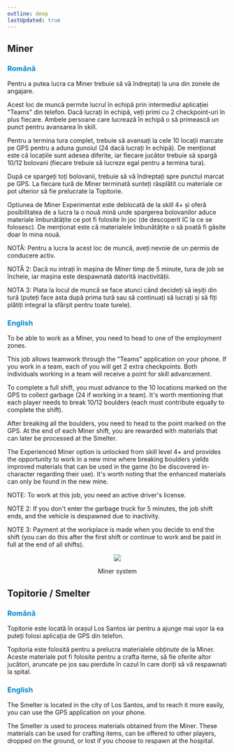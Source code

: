 ```yaml
---
outline: deep
lastUpdated: true
---
```


## Miner

### <span style="color: #0088CC">Română</span>

Pentru a putea lucra ca Miner trebuie să vă îndreptați la una din zonele de angajare.

Acest loc de muncă permite lucrul în echipă prin intermediul aplicației "Teams" din telefon. Dacă lucrați în echipă, veți primi cu 2 checkpoint-uri în plus fiecare. Ambele persoane care lucrează în echipă o să primească un punct pentru avansarea în skill.

Pentru a termina tura complet, trebuie să avansați la cele 10 locații marcate pe GPS pentru a aduna gunoiul (24 dacă lucrați în echipă). De menționat este că locațiile sunt adesea diferite, iar fiecare jucător trebuie să spargă 10/12 bolovani (fiecare trebuie să lucreze egal pentru a termina tura).

După ce spargeți toți bolovanii, trebuie să vă îndreptați spre punctul marcat pe GPS. La fiecare tură de Miner terminată sunteți răsplătit cu materiale ce pot ulterior să fie prelucrate la Topitorie.

Optiunea de Miner Experimentat este deblocată de la skill 4+ și oferă posibilitatea de a lucra la o nouă mină unde spargerea bolovanilor aduce materiale îmbunătățite ce pot fi folosite în joc (de descoperit IC la ce se folosesc). De menționat este că materialele îmbunătățite o să poată fi găsite doar în mina nouă.

NOTĂ: Pentru a lucra la acest loc de muncă, aveți nevoie de un permis de conducere activ. 

NOTĂ 2: Dacă nu intrați în mașina de Miner timp de 5 minute, tura de job se încheie, iar mașina este despawnată datorită inactivității. 

NOTA 3: Plata la locul de muncă se face atunci când decideți să ieșiți din tură (puteți face asta după prima tură sau să continuați să lucrați și să fiți plătiți integral la sfârșit pentru toate turele). 

### <span style="color: #0088CC">English</span>

To be able to work as a Miner, you need to head to one of the employment zones.

This job allows teamwork through the "Teams" application on your phone. If you work in a team, each of you will get 2 extra checkpoints. Both individuals working in a team will receive a point for skill advancement.

To complete a full shift, you must advance to the 10 locations marked on the GPS to collect garbage (24 if working in a team). It's worth mentioning that each player needs to break 10/12 boulders (each must contribute equally to complete the shift).

After breaking all the boulders, you need to head to the point marked on the GPS. At the end of each Miner shift, you are rewarded with materials that can later be processed at the Smelter.

The Experienced Miner option is unlocked from skill level 4+ and provides the opportunity to work in a new mine where breaking boulders yields improved materials that can be used in the game (to be discovered in-character regarding their use). It's worth noting that the enhanced materials can only be found in the new mine.

NOTE: To work at this job, you need an active driver's license. 

NOTE 2: If you don't enter the garbage truck for 5 minutes, the job shift ends, and the vehicle  is despawned due to inactivity.

NOTE 3: Payment at the workplace is made when you decide to end the shift (you can do this after the first shift or continue to work and be paid in full at the end of all shifts).

<p align="center"><img src="https://i.imgur.com/1rd5GYD.gif"/></p>
<p style="text-align: center">Miner system</p>

## Topitorie / Smelter

### <span style="color: #0088CC">Română</span>

Topitorie este locată în orașul Los Santos iar pentru a ajunge mai ușor la ea puteți folosi aplicația de GPS din telefon. 

Topitoria este folosită pentru a prelucra materialele obținute de la Miner. Aceste materiale pot fi folosite pentru a crafta iteme, să fie oferite altor jucători, aruncate pe jos sau pierdute în cazul în care doriți să vă respawnati la spital.

### <span style="color: #0088CC">English</span>

The Smelter is located in the city of Los Santos, and to reach it more easily, you can use the GPS application on your phone.

The Smelter is used to process materials obtained from the Miner. These materials can be used for crafting items, can be offered to other players, dropped on the ground, or lost if you choose to respawn at the hospital.